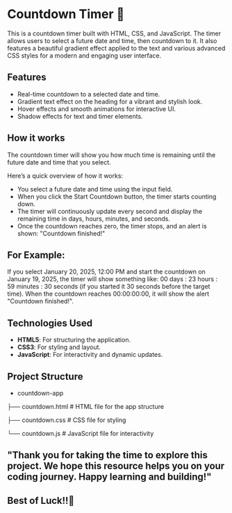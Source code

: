 
# Countdown Timer 🚀

This is a countdown timer built with HTML, CSS, and JavaScript. The timer allows users to select a future date and time, then countdown to it. It also features a 
beautiful gradient effect applied to the text and various advanced CSS styles for a modern and engaging user interface.

## Features
- Real-time countdown to a selected date and time.
- Gradient text effect on the heading for a vibrant and stylish look.
- Hover effects and smooth animations for interactive UI.
- Shadow effects for text and timer elements.

## How it works

The countdown timer will show you how much time is remaining until the future date and time that you select.
  
Here’s a quick overview of how it works:

- You select a future date and time using the input field.
- When you click the Start Countdown button, the timer starts counting down.
- The timer will continuously update every second and display the remaining time in days, hours, minutes, and seconds.
- Once the countdown reaches zero, the timer stops, and an alert is shown: "Countdown finished!"

## For Example:

If you select January 20, 2025, 12:00 PM and start the countdown on January 19, 2025, the timer will show something like:
00 days : 23 hours : 59 minutes : 30 seconds (if you started it 30 seconds before the target time).
When the countdown reaches 00:00:00:00, it will show the alert "Countdown finished!".

## Technologies Used
- **HTML5**: For structuring the application.
- **CSS3**: For styling and layout.
- **JavaScript**: For interactivity and dynamic updates.

## Project Structure
- countdown-app
  
├── countdown.html      # HTML file for the app structure

├── countdown.css       # CSS file for styling

└── countdown.js       # JavaScript file for interactivity


## "Thank you for taking the time to explore this project. We hope this resource helps you on your coding journey. Happy learning and building!" 

## Best of Luck!!🖤
